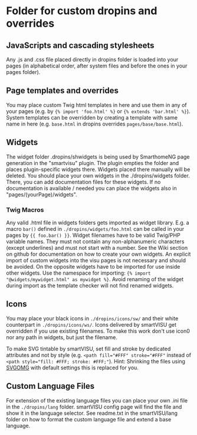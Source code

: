# Folder for custom dropins and overrides

## JavaScripts and cascading stylesheets
Any .js and .css file placed directly in dropins folder is loaded into your pages (in alphabetical order, after system files and before the ones in your pages folder).

## Page templates and overrides
You may place custom Twig html templates in here and use them in any of your pages (e.g. by `{% import 'foo.html' %}` or `{% extends 'bar.html' %}`).
System templates can be overridden by creating a template with same name in here (e.g. `base.html` in dropins overrides `pages/base/base.html`).

## Widgets
The widget folder .dropins/shwidgets is being used by SmarthomeNG page generation in the "smartvisu" plugin. The plugin empties the folder and places plugin-specific widgets there. 
Widgets placed there manually will be deleted. You should place your own widgets in the ./dropins/widgets folder. There, you can add documentation files for these widgets. 
If no documentation is available / needed you can place the widgets also in "pages/(yourPage)/widgets".

### Twig Macros
Any valid .html file in widgets folders gets imported as widget library. E.g. a macro `bar()` defined in `./dropins/widgets/foo.html` can be called in your pages by `{{ foo.bar() }}`.
Widget filenames have to be valid Twig/PHP variable names. They must not contain any non-alphanumeric characters (except underlines) and must not start with a number.
See the Wiki section on github for documentation on how to create your own widgets. An explicit import of custom widgets into the visu pages is not necessary and should be avoided. 
On the opposite widgets have to be imported for use inside other widgets. Use the namespace for importing: `{% import "@widgets/mywidget.html" as mywidget %}`. 
Avoid renaming of the widget during import as the template checker will not find renamed widgets. 

## Icons
You may place your black icons in `./dropins/icons/sw/` and their white counterpart in `./dropins/icons/ws/`.
Icons delivered by smartVISU get overridden if you use existing filenames. To make this work don't use icon0 nor any path in widgets, but just the filename.

To make SVG tintable by smartVISU, set fill and stroke by dedicated attributes and not by style (e.g. `<path fill="#FFF" stroke="#FFF"` instead of `<path style="fill: #FFF; stroke: #FFF;"`).
Hint: Shrinking the files using [SVGOMG](https://jakearchibald.github.io/svgomg/) with default settings this is replaced for you.

## Custom Language Files
For extension of the existing language files you can place your own .ini file in the `./dropins/lang` folder. smartVISU config page will find the file and show it in the language selector.
See readme.txt in the smartVISU/lang folder on how to format the custom language file and extend a base language.